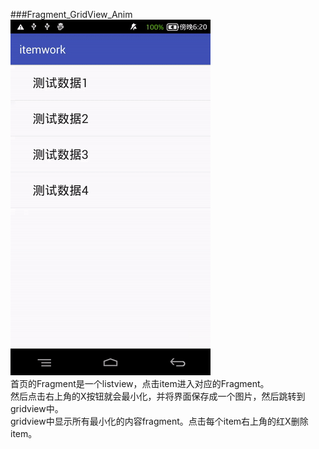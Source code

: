 ###Fragment_GridView_Anim
![](https://github.com/lerendan/Fragment_GridView_Anim/blob/master/picture/first.gif)    
首页的Fragment是一个listview，点击item进入对应的Fragment。    
然后点击右上角的X按钮就会最小化，并将界面保存成一个图片，然后跳转到gridview中。    
gridview中显示所有最小化的内容fragment。点击每个item右上角的红X删除item。
